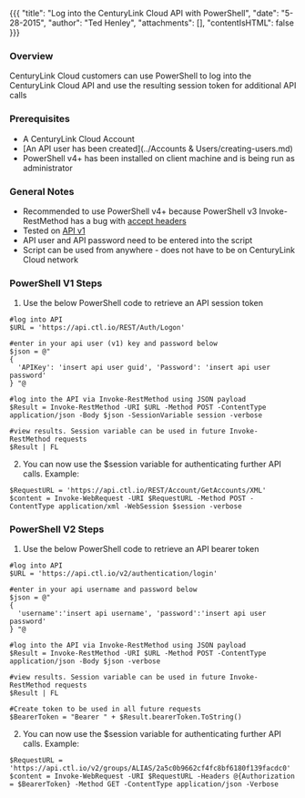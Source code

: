 {{{
  "title": "Log into the CenturyLink Cloud API with PowerShell",
  "date": "5-28-2015",
  "author": "Ted Henley",
  "attachments": [],
  "contentIsHTML": false
}}}

### Overview

CenturyLink Cloud customers can use PowerShell to log into the CenturyLink Cloud API and use the resulting session token for additional API calls

### Prerequisites

* A CenturyLink Cloud Account
* [An API user has been created](../Accounts & Users/creating-users.md)
* PowerShell v4+ has been installed on client machine and is being run as administrator

### General Notes

* Recommended to use PowerShell v4+ because PowerShell v3 Invoke-RestMethod has a bug with [accept headers](https://connect.microsoft.com/PowerShell/feedback/details/757249/invoke-restmethod-accept-header)
* Tested on [API v1](https://www.ctl.io/api-docs/v1/#authentication-logon)
* API user and API password need to be entered into the script
* Script can be used from anywhere - does not have to be on CenturyLink Cloud network

### PowerShell V1 Steps

1. Use the below PowerShell code to retrieve an API session token

  ```
  #log into API
  $URL = 'https://api.ctl.io/REST/Auth/Logon'

  #enter in your api user (v1) key and password below
  $json = @"
  {
    'APIKey': 'insert api user guid', 'Password': 'insert api user password'
  } "@

  #log into the API via Invoke-RestMethod using JSON payload
  $Result = Invoke-RestMethod -URI $URL -Method POST -ContentType application/json -Body $json -SessionVariable session -verbose

  #view results. Session variable can be used in future Invoke-RestMethod requests
  $Result | FL
  ```

2. You can now use the $session variable for authenticating further API calls.  Example:

  ```
  $RequestURL = 'https://api.ctl.io/REST/Account/GetAccounts/XML'
  $content = Invoke-WebRequest -URI $RequestURL -Method POST -ContentType application/xml -WebSession $session -verbose
  ```

### PowerShell V2 Steps
1. Use the below PowerShell code to retrieve an API bearer token

  ```
  #log into API
  $URL = 'https://api.ctl.io/v2/authentication/login'

  #enter in your api username and password below
  $json = @"
  {
    'username':'insert api username', 'password':'insert api user password'
  } "@

  #log into the API via Invoke-RestMethod using JSON payload
  $Result = Invoke-RestMethod -URI $URL -Method POST -ContentType application/json -Body $json -verbose

  #view results. Session variable can be used in future Invoke-RestMethod requests
  $Result | FL

  #Create token to be used in all future requests
  $BearerToken = "Bearer " + $Result.bearerToken.ToString()
  ```

2. You can now use the $session variable for authenticating further API calls.  Example:

  ```
  $RequestURL = 'https://api.ctl.io/v2/groups/ALIAS/2a5c0b9662cf4fc8bf6180f139facdc0'
  $content = Invoke-WebRequest -URI $RequestURL -Headers @{Authorization = $BearerToken} -Method GET -ContentType application/json -Verbose
  ```
